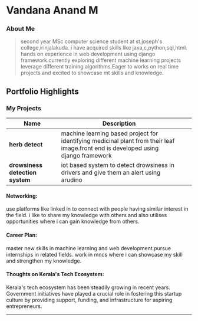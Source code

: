 # Vandana Anand M

### About Me

> second year MSc computer science student at st.joseph's college,irinjalakuda. i have acquired skills like java,c,python,sql,html. hands on experience in web development using django framework.currently exploring different machine learning projects leverage different training algorithms.Eager to works on real time projects and excited to showcase mt skills and knowledge.


## Portfolio Highlights

### My Projects

| Name                | Description                                                               |                              |                                                       |
|---------------------|---------------------------------------------------------------------------|------------------------------------------|----------------------------------------------------------------|
| **herb detect**  | machine learning based project for identifying medicinal plant from their leaf image.front end is developed using django framework                                             |                 
| **drowsiness detection system**  |iot based system to detect drowsiness in drivers and give them an alert using arudino                                              |     



#### Networking:

use platforms like linked in to connect with people having similar interest in the field. i like to share my knowledge with others and also utilises opportunities where i can gain knowledge from others.

#### Career Plan:

master new skills in machine learning and web development.pursue internships in related fields. work in mncs where i can showcase my skill and strengthen my knowledge.

#### Thoughts on Kerala's Tech Ecosystem:

Kerala's tech ecosystem has been steadily growing in recent years. Government initiatives have played a crucial role in fostering this startup culture by providing support, funding, and infrastructure for aspiring entrepreneurs.










---

